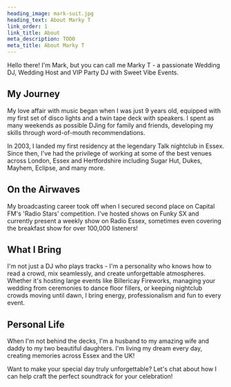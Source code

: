 ```yaml
---
heading_image: mark-suit.jpg
heading_text: About Marky T
link_order: 1
link_title: About
meta_description: TODO
meta_title: About Marky T
---
```


Hello there! I'm Mark, but you can call me Marky T - a passionate Wedding DJ, Wedding Host and VIP Party DJ with Sweet Vibe Events.

## My Journey

My love affair with music began when I was just 9 years old, equipped with my first set of disco lights and a twin tape deck with speakers. I spent as many weekends as possible DJing for family and friends, developing my skills through word-of-mouth recommendations.

In 2003, I landed my first residency at the legendary Talk nightclub in Essex. Since then, I've had the privilege of working at some of the best venues across London, Essex and Hertfordshire including Sugar Hut, Dukes, Mayhem, Eclipse, and many more.

## On the Airwaves

My broadcasting career took off when I secured second place on Capital FM's 'Radio Stars' competition. I've hosted shows on Funky SX and currently present a weekly show on Radio Essex, sometimes even covering the breakfast show for over 100,000 listeners!

## What I Bring

I'm not just a DJ who plays tracks - I'm a personality who knows how to read a crowd, mix seamlessly, and create unforgettable atmospheres. Whether it's hosting large events like Billericay Fireworks, managing your wedding from ceremonies to dance floor fillers, or keeping nightclub crowds moving until dawn, I bring energy, professionalism and fun to every event.

## Personal Life

When I'm not behind the decks, I'm a husband to my amazing wife and daddy to my two beautiful daughters. I'm living my dream every day, creating memories across Essex and the UK!

Want to make your special day truly unforgettable? Let's chat about how I can help craft the perfect soundtrack for your celebration!
